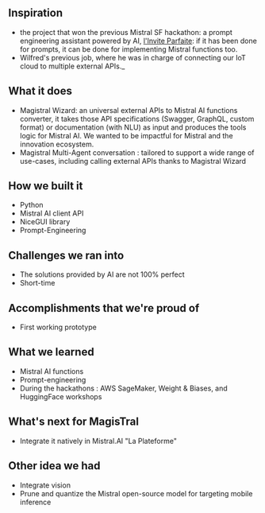## Inspiration

- the project that won the previous Mistral SF hackathon: a prompt engineering assistant powered by AI, [l'Invite Parfaite](https://devpost.com/software/l-invite-parfaite-the-perfect-prompt): if it has been done for prompts, it can be done for implementing Mistral functions too.
- Wilfred's previous job, where he was in charge of connecting our IoT cloud to multiple external APIs._

## What it does

- Magistral Wizard: an universal external APIs to Mistral AI functions converter, it takes those API specifications (Swagger, GraphQL, custom format) or documentation (with NLU) as input and produces the tools logic for Mistral AI. We wanted to be impactful for Mistral and the innovation ecosystem.
- Magistral Multi-Agent conversation : tailored to support a wide range of use-cases, including calling external APIs thanks to Magistral Wizard

## How we built it
- Python
- Mistral AI client API
- NiceGUI library
- Prompt-Engineering

## Challenges we ran into
- The solutions provided by AI are not 100% perfect
- Short-time

## Accomplishments that we're proud of
- First working prototype

## What we learned
- Mistral AI functions
- Prompt-engineering
- During the hackathons : AWS SageMaker, Weight & Biases, and HuggingFace workshops

## What's next for MagisTral
- Integrate it natively in Mistral.AI "La Plateforme"

## Other idea we had
- Integrate vision
- Prune and quantize the Mistral open-source model for targeting mobile inference